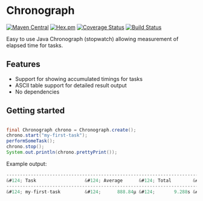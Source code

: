 # Chronograph

[![Maven Central](https://img.shields.io/maven-central/v/com.ethlo.time/chronograph.svg)](http://search.maven.org/#search%7Cga%7C1%7Cg%3A%22com.ethlo.time%22%20a%3A%22chronograph%22)
[![Hex.pm](https://img.shields.io/hexpm/l/plug.svg)](LICENSE)
[![Coverage Status](https://coveralls.io/repos/github/ethlo/chronograph/badge.svg?branch=master&kill_cache=2)](https://coveralls.io/github/ethlo/chronograph?branch=master)
[![Build Status](https://travis-ci.org/ethlo/chronograph.svg?branch=master)](https://travis-ci.org/ethlo/chronograph)

Easy to use Java Chronograph (stopwatch) allowing measurement of elapsed time for tasks.

## Features
* Support for showing accumulated timings for tasks
* ASCII table support for detailed result output
* No dependencies

## Getting started
```java

final Chronograph chrono = Chronograph.create();
chrono.start("my-first-task");
performSomeTask();
chrono.stop();
System.out.println(chrono.prettyPrint());

``` 

Example output:
```javascript
--------------------------------------------------------------------------------
&#124; Task                  &#124; Average      &#124; Total        &#124; Invocations   &#124; %      &#124;    
--------------------------------------------------------------------------------
&#124; my-first-task         &#124;      888.84μ &#124;       9.288s &#124;        10,449 &#124;  100%  &#124;
```